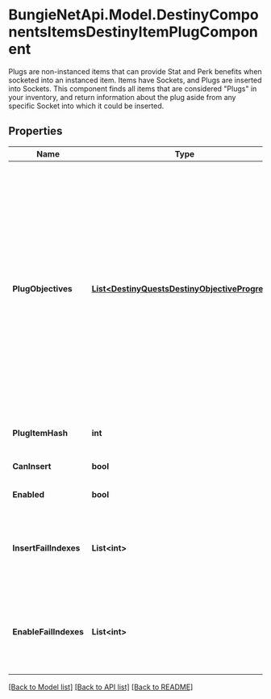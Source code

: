 # BungieNetApi.Model.DestinyComponentsItemsDestinyItemPlugComponent
Plugs are non-instanced items that can provide Stat and Perk benefits when socketed into an instanced item. Items have Sockets, and Plugs are inserted into Sockets.  This component finds all items that are considered \"Plugs\" in your inventory, and return information about the plug aside from any specific Socket into which it could be inserted.
## Properties

Name | Type | Description | Notes
------------ | ------------- | ------------- | -------------
**PlugObjectives** | [**List&lt;DestinyQuestsDestinyObjectiveProgress&gt;**](DestinyQuestsDestinyObjectiveProgress.md) | Sometimes, Plugs may have objectives: these are often used for flavor and display purposes, but they can be used for any arbitrary purpose (both fortunately and unfortunately). Recently (with Season 2) they were expanded in use to be used as the \&quot;gating\&quot; for whether the plug can be inserted at all. For instance, a Plug might be tracking the number of PVP kills you have made. It will use the parent item&#39;s data about that tracking status to determine what to show, and will generally show it using the DestinyObjectiveDefinition&#39;s progressDescription property. Refer to the plug&#39;s itemHash and objective property for more information if you would like to display even more data. | [optional] 
**PlugItemHash** | **int** | The hash identifier of the DestinyInventoryItemDefinition that represents this plug. | [optional] 
**CanInsert** | **bool** | If true, this plug has met all of its insertion requirements. Big if true. | [optional] 
**Enabled** | **bool** | If true, this plug will provide its benefits while inserted. | [optional] 
**InsertFailIndexes** | **List&lt;int&gt;** | If the plug cannot be inserted for some reason, this will have the indexes into the plug item definition&#39;s plug.insertionRules property, so you can show the reasons why it can&#39;t be inserted.  This list will be empty if the plug can be inserted. | [optional] 
**EnableFailIndexes** | **List&lt;int&gt;** | If a plug is not enabled, this will be populated with indexes into the plug item definition&#39;s plug.enabledRules property, so that you can show the reasons why it is not enabled.  This list will be empty if the plug is enabled. | [optional] 

[[Back to Model list]](../README.md#documentation-for-models) [[Back to API list]](../README.md#documentation-for-api-endpoints) [[Back to README]](../README.md)

